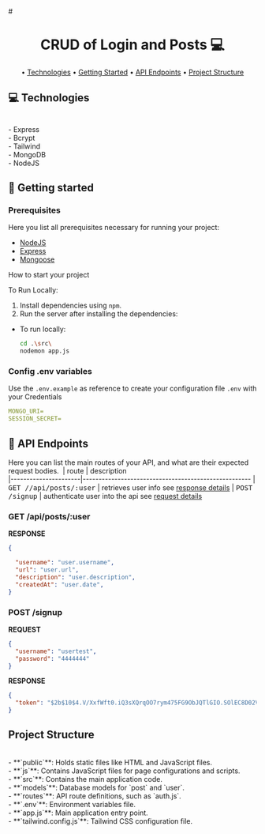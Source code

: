 #<h1 align="center" style="font-weight: bold;">CRUD of Login and Posts 💻</h1>

<p align="center">
•  <a href="#tech">Technologies</a> 
 •  <a href="#started">Getting Started</a>
• <a href="#routes">API Endpoints</a> 
• <a href="#structure">Project Structure</a> 
</p>



<h2 id="tech">💻 Technologies</h2>
<br>- Express
<br>- Bcrypt
<br>- Tailwind
<br>- MongoDB
<br>- NodeJS

<h2 id="started">🚀 Getting started</h2>
<h3>Prerequisites</h3>

Here you list all prerequisites necessary for running your project:

- [NodeJS](https://github.com/)
- [Express](https://www.npmjs.com/package/express)
- [Mongoose](https://www.npmjs.com/package/mongoose)

How to start your project


To Run Locally:
1. Install dependencies using `npm`.
2. Run the server after installing the dependencies:

- To run locally:
     ```bash
     cd .\src\
     nodemon app.js
     ```


<h3>Config .env variables</h2>

Use the `.env.example` as reference to create your configuration file `.env` with your Credentials

```yaml
MONGO_URI=
SESSION_SECRET=
```

<h2 id="routes">📍 API Endpoints</h2>

Here you can list the main routes of your API, and what are their expected request bodies.
​
| route               | description                                          
|----------------------|-----------------------------------------------------
| <kbd>GET //api/posts/:user</kbd>     | retrieves user info see [response details](#get-auth-detail)
| <kbd>POST /signup</kbd>     | authenticate user into the api see [request details](#post-auth-detail)

<h3 id="get-auth-detail">GET /api/posts/:user</h3>

**RESPONSE**
```json
{

  "username": "user.username",
  "url": "user.url",
  "description": "user.description",
  "createdAt": "user.date",
}
```

<h3 id="post-auth-detail">POST /signup</h3>

**REQUEST**
```json
{
  "username": "usertest",
  "password": "4444444"
}
```

**RESPONSE**
```json
{
  "token": "$2b$10$4.V/XxfWft0.iQ3sXQrqOO7rym475FG9ObJQTlGIO.SOlEC8D02Vi"
}
```

<h2 id='structure'>Project Structure </h2>
<br>- **`public`**: Holds static files like HTML and JavaScript files.
 <br> - **`js`**: Contains JavaScript files for page configurations and scripts.
<br>- **`src`**: Contains the main application code.
 <br> - **`models`**: Database models for `post` and `user`.
<br>  - **`routes`**: API route definitions, such as `auth.js`.
<br>- **`.env`**: Environment variables file.
<br>- **`app.js`**: Main application entry point.
<br>- **`tailwind.config.js`**: Tailwind CSS configuration file.


